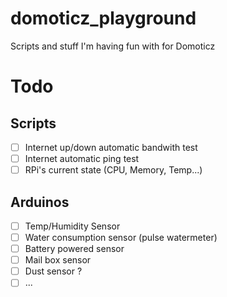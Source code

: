 # domoticz_playground
Scripts and stuff I'm having fun with for Domoticz

# Todo
## Scripts
- [ ] Internet up/down automatic bandwith test
- [ ] Internet automatic ping test
- [ ] RPi's current state (CPU, Memory, Temp...)

## Arduinos
- [ ] Temp/Humidity Sensor
- [ ] Water consumption sensor (pulse watermeter)
- [ ] Battery powered sensor
- [ ] Mail box sensor
- [ ] Dust sensor ?
- [ ] ...

